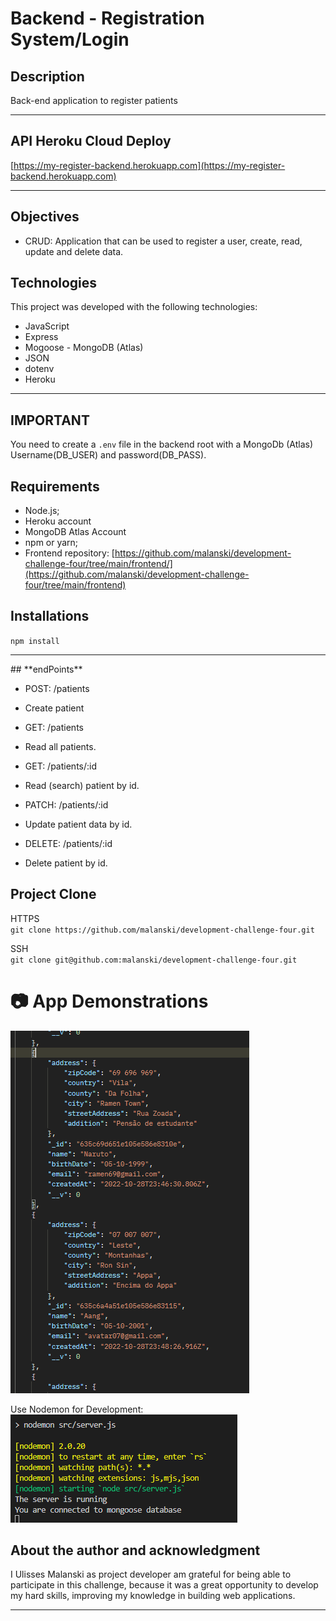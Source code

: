 # **Backend - Registration System/Login** 

## **Description**
Back-end application to register patients

<hr>

## **API Heroku Cloud Deploy**
[https://my-register-backend.herokuapp.com](https://my-register-backend.herokuapp.com)

<hr>

## **Objectives**
- CRUD: Application that can be used to register a user, create, read, update and delete data. 

## **Technologies**

This project was developed with the following technologies: 
- JavaScript 
- Express
- Mogoose - MongoDB (Atlas)
- JSON
- dotenv
- Heroku
  
<hr>
  
## **IMPORTANT**  
You need to create a `.env` file in the backend root with a MongoDb (Atlas) Username(DB_USER) and password(DB_PASS).
  
## **Requirements**
- Node.js;
- Heroku account 
- MongoDB Atlas Account
- npm or yarn;
- Frontend repository: [https://github.com/malanski/development-challenge-four/tree/main/frontend/](https://github.com/malanski/development-challenge-four/tree/main/frontend)

## **Installations**
`npm install`
   
<hr>
## **endPoints**

- POST: /patients
 - Create patient
    
- GET: /patients
 - Read all patients.
    
- GET: /patients/:id
 - Read (search) patient by id.
     
- PATCH: /patients/:id
 - Update patient data by id.
  
- DELETE: /patients/:id
 - Delete patient by id.
   
## **Project Clone**
HTTPS  
`git clone https://github.com/malanski/development-challenge-four.git`
  
SSH  
`git clone git@github.com:malanski/development-challenge-four.git`
# 📷 App Demonstrations

<img src="../frontend/src/assets/images/patient-json.png" title="Postman user screenshot"/>
  
Use Nodemon for Development:  
<img src="../frontend/src/assets/images/backend-server.png" title="NodeJs server screenshot"/>
  
## **About the author and acknowledgment**
I Ulisses Malanski as project developer am grateful for being able to participate in this challenge, because it was a great opportunity to develop my hard skills, improving my knowledge in building web applications.

<hr>

